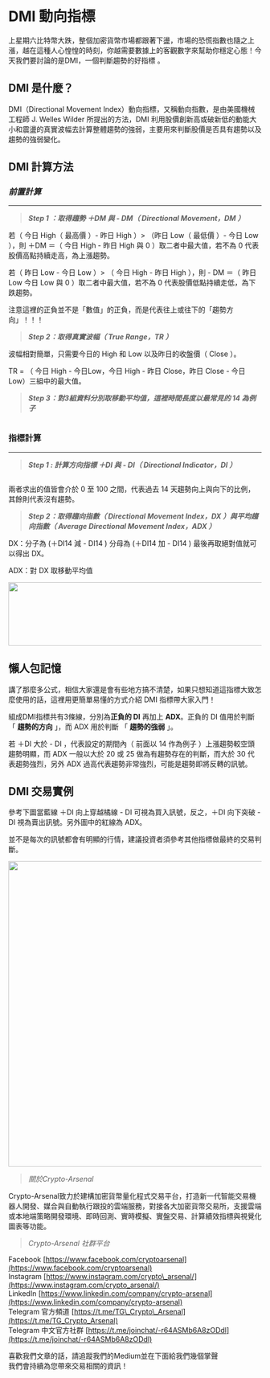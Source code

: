 DMI 動向指標
===========================


上星期六比特幣大跌，整個加密貨幣市場都跟著下盪，市場的恐慌指數也隨之上漲，越在這種人心惶惶的時刻，你越需要數據上的客觀數字來幫助你穩定心態！今天我們要討論的是DMI，一個判斷趨勢的好指標 。

## **DMI 是什麼？**

DMI（Directional Movement Index）動向指標，又稱動向指數，是由美國機械工程師 J. Welles Wilder 所提出的方法，DMI 利用股價創新高或破新低的動能大小和震盪的真實波幅去計算整體趨勢的強弱，主要用來判斷股價是否具有趨勢以及趨勢的強弱變化。

## **DMI 計算方法**

### **_前置計算_**
----------

> **_Step 1 ：取得趨勢 ＋DM 與 - DM（ Directional Movement，DM ）_**

若（ 今日 High（ 最高價 ）- 昨日 High ）> （昨日 Low（ 最低價 ）- 今日 Low ），則 ＋DM ＝（ 今日 High - 昨日 High 與 0 ）取二者中最大值，若不為 0 代表股價高點持續走高，為上漲趨勢。

若（ 昨日 Low - 今日 Low ）> （ 今日 High - 昨日 High ），則 - DM ＝（ 昨日 Low 今日 Low 與 0 ）取二者中最大值，若不為 0 代表股價低點持續走低，為下跌趨勢。

注意這裡的正負並不是「數值」的正負，而是代表往上或往下的「趨勢方向」！！！

> **_Step 2：取得真實波幅（ True Range，TR ）_**

波幅相對簡單，只需要今日的 High 和 Low 以及昨日的收盤價（ Close ）。

TR = （ 今日 High - 今日Low，今日 High - 昨日 Close，昨日 Close - 今日Low）三組中的最大值。

> **_Step 3：對3組資料分別取移動平均值，這裡時間長度以最常見的 14 為例子_**

<img alt="" class="ef es eo ex w" src="https://miro.medium.com/max/522/1*xXIdhVzlgF4mIcK-sXWPlQ.png" sizes="560px" role="presentation"/>

### **指標計算**
--------

> **_Step 1 : 計算方向指標 ＋DI 與 - DI（ Directional Indicator，DI ）_**

<img alt="" class="ef es eo ex w" src="https://miro.medium.com/max/570/1*sqkAXHS66LSfnfDdv_J28A.png" sizes="386px" role="presentation"/>

兩者求出的值皆會介於 0 至 100 之間，代表過去 14 天趨勢向上與向下的比例，其餘則代表沒有趨勢。

> **_Step 2：取得趨向指數（ Directional Movement Index，DX ）與平均趨向指數（ Average Directional Movement Index，ADX ）_**

DX：分子為 (＋DI14 減 - DI14 ) 分母為 (＋DI14 加 - DI14 ) 最後再取絕對值就可以得出 DX。

ADX：對 DX 取移動平均值

<img alt="" class="ef es eo ex w" src="https://miro.medium.com/max/1080/1*UD6CqMd696tO4QxH8AZbiQ.png" width="540" height="126" sizes="540px" role="presentation"/>

## **懶人包記憶**

講了那麼多公式，相信大家還是會有些地方搞不清楚，如果只想知道這指標大致怎麼使用的話，這裡用更簡單易懂的方式介紹 DMI 指標帶大家入門！

組成DMI指標共有3條線，分別為**正負的 DI** 再加上 **ADX**。正負的 DI 值用於判斷「 **趨勢的方向** 」，而 ADX 用於判斷 「 **趨勢的強弱** 」。

若 ＋DI 大於 - DI ，代表設定的期間內（ 前面以 14 作為例子 ）上漲趨勢較空頭趨勢明顯，而 ADX 一般以大於 20 或 25 做為有趨勢存在的判斷，而大於 30 代表趨勢強烈，另外 ADX 過高代表趨勢非常強烈，可能是趨勢即將反轉的訊號。

## **DMI 交易實例**

參考下圖當藍線 ＋DI 向上穿越橘線 - DI 可視為買入訊號，反之，＋DI 向下突破 - DI 視為賣出訊號。另外圖中的紅線為 ADX。

並不是每次的訊號都會有明顯的行情，建議投資者須參考其他指標做最終的交易判斷。

<img alt="" class="ef es eo ex w" src="https://miro.medium.com/max/1400/0*XZaCVV-4Aiqu80qz" width="700" height="608" sizes="700px" role="presentation"/>

> _關於Crypto-Arsenal_

Crypto-Arsenal致力於建構加密貨幣量化程式交易平台，打造新一代智能交易機器人開發、媒合與自動執行跟投的雲端服務，對接各大加密貨幣交易所，支援雲端或本地端策略開發環境、即時回測、實時模擬、實盤交易、計算績效指標與視覺化圖表等功能。

> _Crypto-Arsenal 社群平台_

Facebook [https://www.facebook.com/cryptoarsenal](https://www.facebook.com/cryptoarsenal)  
Instagram [https://www.instagram.com/crypto\_arsenal/](https://www.instagram.com/crypto_arsenal/)  
LinkedIn [https://www.linkedin.com/company/crypto-arsenal](https://www.linkedin.com/company/crypto-arsenal)  
Telegram 官方頻道 [https://t.me/TG\_Crypto\_Arsenal](https://t.me/TG_Crypto_Arsenal)  
Telegram 中文官方社群 [https://t.me/joinchat/-r64ASMb6A8zODdl](https://t.me/joinchat/-r64ASMb6A8zODdl)

喜歡我們文章的話，請追蹤我們的Medium並在下面給我們幾個掌聲  
我們會持續為您帶來交易相關的資訊！